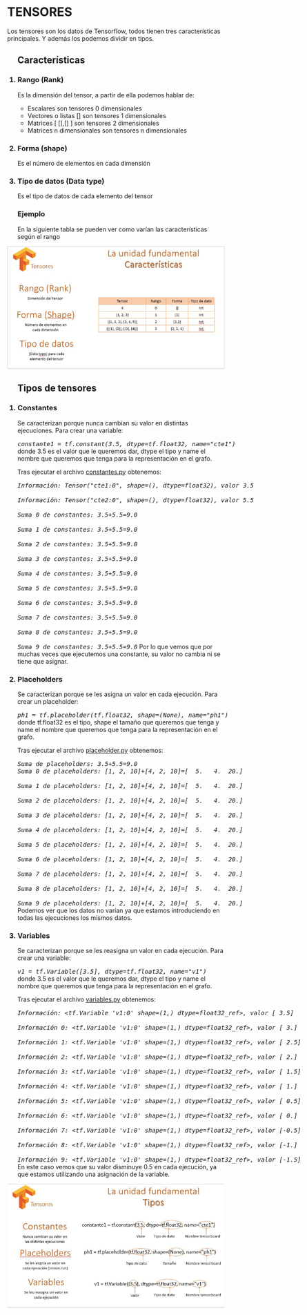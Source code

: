 <h1>TENSORES</h1>
<p>Los tensores son los datos de Tensorflow, todos tienen tres características principales. Y además los podemos dividir en tipos.</p>

<ol><h2>Características</h2>
<h3><li>Rango (Rank)</li></h3>
<p>Es la dimensión del tensor, a partir de ella podemos hablar de:
<ul>
	<li>Escalares son tensores 0 dimensionales </li>
	<li>Vectores o listas [] son tensores 1 dimensionales </li>
	<li>Matrices [ [],[] ] son tensores 2 dimensionales </li>
	<li>Matrices n dimensionales son tensores n dimensionales</li>
</ul></p>
<h3><li>Forma (shape)</li></h3>
<p>Es el número de elementos en cada dimensión</p>
<h3><li>Tipo de datos (Data type) </li></h3>
<p>Es el tipo de datos de cada elemento del tensor</p>
<h3>Ejemplo</h3>
<p>En la siguiente tabla se pueden ver como varían las características según el rango</p>
</ol>
<img src="https://github.com/Tensor4Dummies/1_tensores/blob/master/características.JPG">

<ol><h2>Tipos de tensores</h2>

<h3><li>Constantes</li></h3>
<p>Se caracterizan porque nunca cambian su valor en distintas ejecuciones. Para crear una variable:</br>
<pre style='display:inline'><i>constante1 = tf.constant(3.5, dtype=tf.float32, name="cte1")</i></pre>
donde 3.5 es el valor que le queremos dar, dtype el tipo y name el nombre que queremos que tenga para la representación en el grafo.</p>
<p>Tras ejecutar el archivo <a href="https://github.com/Tensor4Dummies/1_tensores/blob/master/constantes.py">constantes.py</a> obtenemos:</br>
<pre style='display:inline'><i>Información: Tensor("cte1:0", shape=(), dtype=float32), valor 3.5</br>
Información: Tensor("cte2:0", shape=(), dtype=float32), valor 5.5</br>
Suma 0 de constantes: 3.5+5.5=9.0</br>
Suma 1 de constantes: 3.5+5.5=9.0</br>
Suma 2 de constantes: 3.5+5.5=9.0</br>
Suma 3 de constantes: 3.5+5.5=9.0</br>
Suma 4 de constantes: 3.5+5.5=9.0</br>
Suma 5 de constantes: 3.5+5.5=9.0</br>
Suma 6 de constantes: 3.5+5.5=9.0</br>
Suma 7 de constantes: 3.5+5.5=9.0</br>
Suma 8 de constantes: 3.5+5.5=9.0</br>
Suma 9 de constantes: 3.5+5.5=9.0</i></pre>
Por lo que vemos que por muchas veces que ejecutemos una constante, su valor no cambia ni se tiene que asignar.</p>

<h3><li>Placeholders</li></h3>
<p>Se caracterizan porque se les asigna un valor en cada ejecución. Para crear un placeholder:</br>
<pre style='display:inline'><i>ph1 = tf.placeholder(tf.float32, shape=(None), name="ph1")</i></pre>
donde tf.float32 es el tipo, shape el tamaño que queremos que tenga y name el nombre que queremos que tenga para la representación en el grafo.</p>
<p>Tras ejecutar el archivo <a href="https://github.com/Tensor4Dummies/1_tensores/blob/master/placeholder.py">placeholder.py</a> obtenemos:</br>
<pre style='display:inline'><i>Suma de placeholders: 3.5+5.5=9.0
Suma 0 de placeholders: [1, 2, 10]+[4, 2, 10]=[  5.   4.  20.]</br>
Suma 1 de placeholders: [1, 2, 10]+[4, 2, 10]=[  5.   4.  20.]</br>
Suma 2 de placeholders: [1, 2, 10]+[4, 2, 10]=[  5.   4.  20.]</br>
Suma 3 de placeholders: [1, 2, 10]+[4, 2, 10]=[  5.   4.  20.]</br>
Suma 4 de placeholders: [1, 2, 10]+[4, 2, 10]=[  5.   4.  20.]</br>
Suma 5 de placeholders: [1, 2, 10]+[4, 2, 10]=[  5.   4.  20.]</br>
Suma 6 de placeholders: [1, 2, 10]+[4, 2, 10]=[  5.   4.  20.]</br>
Suma 7 de placeholders: [1, 2, 10]+[4, 2, 10]=[  5.   4.  20.]</br>
Suma 8 de placeholders: [1, 2, 10]+[4, 2, 10]=[  5.   4.  20.]</br>
Suma 9 de placeholders: [1, 2, 10]+[4, 2, 10]=[  5.   4.  20.]</i></pre>
Podemos ver que los datos no varían ya que estamos introduciendo en todas las ejecuciones los mismos datos.</p>

<h3><li>Variables</li></h3>
<p>Se caracterizan porque se les reasigna un valor en cada ejecución. Para crear una variable:</br>
<pre style='display:inline'><i>v1 = tf.Variable([3.5], dtype=tf.float32, name="v1")</i></pre>
donde 3.5 es el valor que le queremos dar, dtype el tipo y name el nombre que queremos que tenga para la representación en el grafo.<p>
<p>Tras ejecutar el archivo <a href="https://github.com/Tensor4Dummies/1_tensores/blob/master/variables.py">variables.py</a> obtenemos:</br>
<pre style='display:inline'><i>Información: &lt;tf.Variable 'v1:0' shape=(1,) dtype=float32_ref&gt;, valor [ 3.5]</br>
Información 0: &lt;tf.Variable 'v1:0' shape=(1,) dtype=float32_ref&gt;, valor [ 3.]</br>
Información 1: &lt;tf.Variable 'v1:0' shape=(1,) dtype=float32_ref&gt;, valor [ 2.5]</br>
Información 2: &lt;tf.Variable 'v1:0' shape=(1,) dtype=float32_ref&gt;, valor [ 2.]</br>
Información 3: &lt;tf.Variable 'v1:0' shape=(1,) dtype=float32_ref&gt;, valor [ 1.5]</br>
Información 4: &lt;tf.Variable 'v1:0' shape=(1,) dtype=float32_ref&gt;, valor [ 1.]</br>
Información 5: &lt;tf.Variable 'v1:0' shape=(1,) dtype=float32_ref&gt;, valor [ 0.5]</br>
Información 6: &lt;tf.Variable 'v1:0' shape=(1,) dtype=float32_ref&gt;, valor [ 0.]</br>
Información 7: &lt;tf.Variable 'v1:0' shape=(1,) dtype=float32_ref&gt;, valor [-0.5]</br>
Información 8: &lt;tf.Variable 'v1:0' shape=(1,) dtype=float32_ref&gt;, valor [-1.]</br>
Información 9: &lt;tf.Variable 'v1:0' shape=(1,) dtype=float32_ref&gt;, valor [-1.5]</i></pre>
En este caso vemos que su valor disminuye 0.5 en cada ejecución, ya que estamos utilizando una asignación de la variable.</p>
</ol>
<img src="https://github.com/Tensor4Dummies/1_tensores/blob/master/tipos.JPG">
